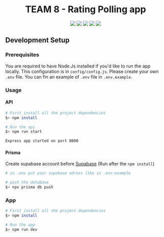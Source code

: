 <h1 align="center">
    TEAM 8 - Rating Polling app
</h1>

<p align="center">
  <img src="https://img.shields.io/badge/Node.js-339933?style=for-the-badge&logo=Node.js&logoColor=white">
  <img src="https://img.shields.io/badge/Express-000000?style=for-the-badge&logo=express&logoColor=white">
  <img src="https://img.shields.io/static/v1?style=for-the-badge&message=Prisma&color=2D3748&logo=Prisma&logoColor=FFFFFF&label=">
  <img src="https://img.shields.io/badge/Supabase-181818?style=for-the-badge&logo=supabase&logoColor=white">
  <img src="https://img.shields.io/badge/Next-black?style=for-the-badge&logo=next.js&logoColor=white">
</p>

## Development Setup

### Prerequisites

You are required to have Node.Js installed if you'd like to run the app locally.
This configuration is in `config/config.js`. Please create your own `.env` file.
You can fin an example of `.env` file in `.env.example`.

### Usage

#### API

```bash
# First install all the project dependencies
$> npm install

# Run the api
$> npm run start

Express app started on port 8000
```

#### Prisma

Create supabase account before [Supabase](https://supabase.com/partners/integrations/prisma)
(Run after the `npm install`)

```bash
# in .env put your supabase adress like in .env.example

# push the database
$> npx prisma db push

```

### App

```bash
# First install all the project dependencies
$> npm install

# Run the app
$> npm run dev
```
